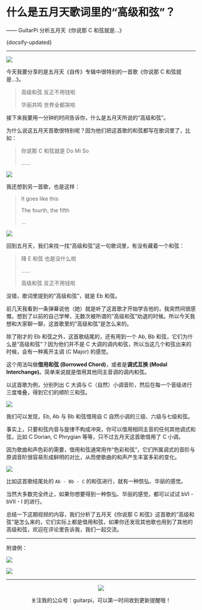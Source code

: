 # 什么是五月天歌词里的“高级和弦”？

—— GuitarPi 分析五月天《你说那 C 和弦就是…》

{docsify-updated}

---

[![](https://ae01.alicdn.com/kf/H8f2f06daec2546239cf8a4bbb62b957d7.jpg)](https://www.bilibili.com/video/BV1cK411W7h7/)

今天我要分享的是五月天《自传》专辑中很特别的一首歌《你说那 C 和弦就是…》。

> 高级和弦 反正不用钱啦
>
> 华丽共鸣 世界全都哭啦

接下来我要用一分钟的时间告诉你，什么是五月天所说的“高级和弦”。

为什么说这五月天首歌很特别呢？因为他们把这首歌的和弦都写在歌词里了，比如：

> 你说那 C 和弦就是 Do Mi So
>
> ……

![](https://ae01.alicdn.com/kf/H2cbbe62b3b9242559c0c4f7f33d68aceV.jpg)

我还想到另一首歌，也是这样：

> It goes like this
>
> The fourth, the fifth
>
> …

![](https://ae01.alicdn.com/kf/H3b0b7a887a7744649e9a5f3f332adbd0H.jpg)

回到五月天，我们来找一找“高级和弦”这一句歌词里，有没有藏着一个和弦：

> 降 E 和弦 也是没什么啦
>
> ……
>
> 高级和弦 反正不用钱啦

没错，歌词里提到的“高级和弦”，就是 Eb 和弦。

前几天我看到一条弹幕说他（她）就是听了这首歌才开始学吉他的，我突然间很感慨，想到了以前的自己学琴，无数次被所谓的“高级和弦”劝退的时候。所以今天我想和大家聊一聊，这首歌里的“高级和弦”是怎么来的。

除了刚才的 Eb 和弦之外，这首歌结尾的，还有用到一个 Ab, Bb 和弦，它们为什么是“高级和弦”？因为他们并不是 C 大调的调内和弦，所以当这几个和弦出来的时候，会有一种离开主调 (C Major) 的感觉。

这个用法叫做**借用和弦 (Borrowed Chord)**，或者是**调式互换 (Modal Interchange)**。简单来说就是借用其他同主音调的调内和弦。

以这首歌为例，分别列出 C 大调与 C（自然）小调音阶，然后在每一个音级进行三度堆叠，得到它们的顺阶三和弦。

![](https://ae01.alicdn.com/kf/H46cbd5e2fd134f17a91118b6c86a3d00S.jpg)

我们可以发现，Eb, Ab 与 Bb 和弦借用自 C 自然小调的三级、六级与七级和弦。

事实上，只要和弦内音与旋律不构成冲突，你可以借用相同主音的任何其他调式和弦，比如 C Dorian, C Phrygian 等等，只不过五月天这首歌借用了 C 小调。

因为歌曲和声色彩的需要，借用和弦通常用作“色彩和弦”，它们所属调式的音阶与原调音阶很容易形成鲜明的对比，从而使歌曲的和声产生丰富多彩的变化。

![](https://ae01.alicdn.com/kf/H54fdee905add42a8bcab97fb5a4d5f5c0.jpg)

比如这首歌结尾处的 `Ab - Bb - C` 的和弦进行，就有一种恢弘、华丽的感觉。

当然大多数完全终止，如果你想要得到一种恢弘、华丽的感觉，都可以试试 bVI - bVII - I 的进行。

总结一下这期视频的内容，我们分析了五月天《你说那 C 和弦》这首歌的“高级和弦”是怎么来的，它们实际上都是借用和弦，如果你还发现其他歌也用到了其他的高级和弦，欢迎在评论里告诉我，我们一起交流。

---

附谱例：

![](https://ae01.alicdn.com/kf/H296421cd5046401d9d255b2ee5e81308T.jpg)

![](https://ae01.alicdn.com/kf/H61ccb63313614870bb706a0516afdae5D.jpg)

---

<center>
<img src="https://ae01.alicdn.com/kf/H9895f02fc19d4932af71c0593d2e356d0.jpg"/>

关注我的公众号：guitarpi，可以第一时间收到更新提醒哦！

</center>
